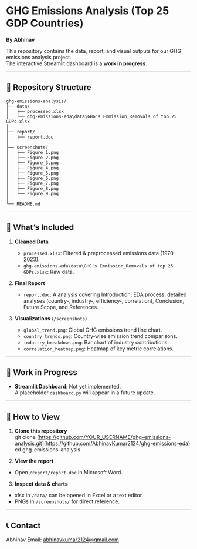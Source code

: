 # GHG Emissions Analysis (Top 25 GDP Countries)

**By Abhinav**

This repository contains the data, report, and visual outputs for our GHG emissions analysis project.  
The interactive Streamlit dashboard is a **work in progress**.

---

## 📂 Repository Structure
```
ghg-emissions-analysis/
├── data/
│   ├── processed.xlsx
│   └── ghg-emissions-eda\data\GHG's Emmission_Removals of top 25 GDPs.xlsx
│
├── report/
│   ├── report.doc
│
├── screenshots/
│   ├── Figure_1.png
│   ├── Figure_2.png
│   ├── Figure_3.png
│   ├── Figure_4.png
│   ├── Figure_5.png
│   ├── Figure_6.png
│   ├── Figure_7.png
│   ├── Figure_8.png
│   └── Figure_9.png
│
└── README.md
```
---

## 📖 What’s Included

1. **Cleaned Data**  
   - `processed.xlsx`: Filtered & preprocessed emissions data (1970–2023).  
   - `ghg-emissions-eda\data\GHG's Emmission_Removals of top 25 GDPs.xlsx`: Raw data.

2. **Final Report**  
   - `report.doc`: A analysis covering Introduction, EDA process, detailed analyses (country‑, industry‑, efficiency‑, correlation), Conclusion, Future Scope, and References.

3. **Visualizations** (`/screenshots`)  
   - `global_trend.png`: Global GHG emissions trend line chart.  
   - `country_trends.png`: Country‑wise emission trend comparisons.  
   - `industry_breakdown.png`: Bar chart of industry contributions.  
   - `correlation_heatmap.png`: Heatmap of key metric correlations.

---

## 🚧 Work in Progress

- **Streamlit Dashboard**: Not yet implemented.  
  A placeholder `dashboard.py` will appear in a future update.

---

## 💾 How to View

1. **Clone this repository**  
   git clone [https://github.com/YOUR_USERNAME/ghg-emissions-analysis.git](https://github.com/AbhinavKumar2124/ghg-emissions-eda)
   cd ghg-emissions-analysis
   
2. **View the report**
- Open `/report/report.doc` in Microsoft Word.

3. **Inspect data & charts**
- xlsx in `/data/` can be opened in Excel or a text editor.  
- PNGs in `/screenshots/` for direct reference.

---

## 📞 Contact

Abhinav
Email: abhinavkumar2124@gmail.com
